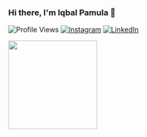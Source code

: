  ### Hi there, I'm Iqbal Pamula 👋
![Profile Views](https://komarev.com/ghpvc/?username=KylianBalpe)
[![Instagram](https://img.shields.io/badge/--linkedin?label=Instagram&logo=Instagram&style=social)](https://www.instagram.com/iqbalpamulaa/) 
[![LinkedIn](https://img.shields.io/badge/--linkedin?label=LinkedIn&logo=LinkedIn&style=social)](https://www.linkedin.com/in/iqbalpamula/) 

<p align="left">
<a href="https://github.com/KylianBalpe">
  <img height="180em" src="https://github-readme-stats-eight-theta.vercel.app/api/top-langs/?username=KylianBalpe&layout=compact&langs_count=8"/>
</a>
</p>
